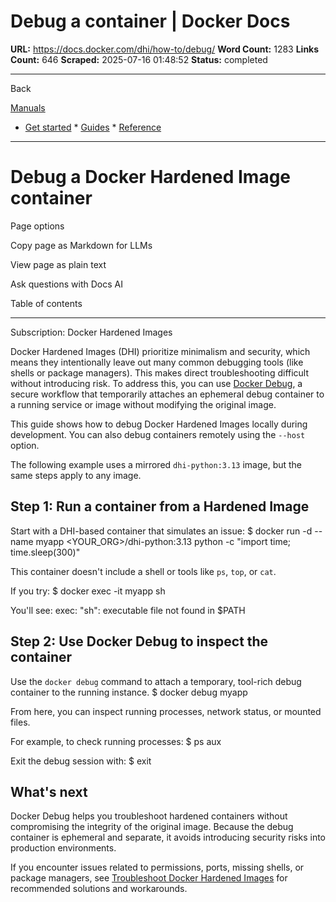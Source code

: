 # Debug a container | Docker Docs

**URL:** https://docs.docker.com/dhi/how-to/debug/
**Word Count:** 1283
**Links Count:** 646
**Scraped:** 2025-07-16 01:48:52
**Status:** completed

---

Back

[Manuals](https://docs.docker.com/manuals/)

  * [Get started](https://docs.docker.com/get-started/)   * [Guides](https://docs.docker.com/guides/)   * [Reference](https://docs.docker.com/reference/)

* * *

# Debug a Docker Hardened Image container

Page options

Copy page as Markdown for LLMs

View page as plain text

Ask questions with Docs AI

Table of contents

* * *

Subscription: Docker Hardened Images

Docker Hardened Images \(DHI\) prioritize minimalism and security, which means they intentionally leave out many common debugging tools \(like shells or package managers\). This makes direct troubleshooting difficult without introducing risk. To address this, you can use [Docker Debug](https://docs.docker.com/reference/cli/docker/debug/), a secure workflow that temporarily attaches an ephemeral debug container to a running service or image without modifying the original image.

This guide shows how to debug Docker Hardened Images locally during development. You can also debug containers remotely using the `--host` option.

The following example uses a mirrored `dhi-python:3.13` image, but the same steps apply to any image.

## Step 1: Run a container from a Hardened Image

Start with a DHI-based container that simulates an issue:               $ docker run -d --name myapp <YOUR_ORG>/dhi-python:3.13 python -c "import time; time.sleep(300)"     

This container doesn't include a shell or tools like `ps`, `top`, or `cat`.

If you try:               $ docker exec -it myapp sh     

You'll see:               exec: "sh": executable file not found in $PATH     

## Step 2: Use Docker Debug to inspect the container

Use the `docker debug` command to attach a temporary, tool-rich debug container to the running instance.               $ docker debug myapp     

From here, you can inspect running processes, network status, or mounted files.

For example, to check running processes:               $ ps aux     

Exit the debug session with:               $ exit     

## What's next

Docker Debug helps you troubleshoot hardened containers without compromising the integrity of the original image. Because the debug container is ephemeral and separate, it avoids introducing security risks into production environments.

If you encounter issues related to permissions, ports, missing shells, or package managers, see [Troubleshoot Docker Hardened Images](https://docs.docker.com/dhi/troubleshoot/) for recommended solutions and workarounds.
